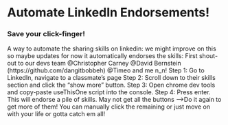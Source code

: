 <h1>Automate LinkedIn Endorsements!</h1>
  <h3>Save your click-finger!</h3>
<p>
A way to automate the sharing skills on linkedin: we might improve on this so maybe updates
for now it automatically endorses the skills:
First shout-out to our devs team @Christopher Carney @David Bernstein (https://github.com/dangitbobbeh) @Timeo and me n_n!
Step 1: Go to LinkedIn, navigate to a classmate’s page
Step 2: Scroll down to their skills section and click the “show more” button.
Step 3: Open chrome dev tools and copy-paste useThisOne script into the console.
Step 4: Press enter. This will endorse a pile of skills. May not get all the buttons -->Do it again to get more of them! You can manually click the remaining or just move on with your life or gotta catch em all!
    </p>
